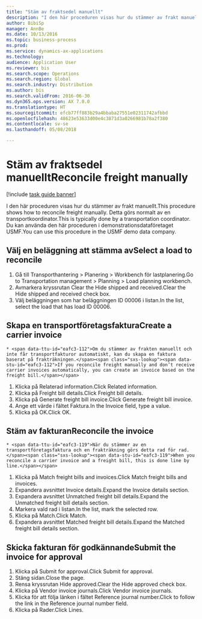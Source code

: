 ```yaml
--- 
title: "Stäm av fraktsedel manuellt"
description: "I den här proceduren visas hur du stämmer av frakt manuellt."
author: BibiSp
manager: AnnBe
ms.date: 10/13/2016
ms.topic: business-process
ms.prod: 
ms.service: dynamics-ax-applications
ms.technology: 
audience: Application User
ms.reviewer: bis
ms.search.scope: Operations
ms.search.region: Global
ms.search.industry: Distribution
ms.author: bis
ms.search.validFrom: 2016-06-30
ms.dyn365.ops.version: AX 7.0.0
ms.translationtype: HT
ms.sourcegitcommit: efcb77ff883b29a4bbaba27551e02311742afbbd
ms.openlocfilehash: 48623e53633d00e4c3871d3a0266981b78a2f380
ms.contentlocale: sv-se
ms.lasthandoff: 05/08/2018

---
```

# <a name="reconcile-freight-manually"></a><span data-ttu-id="eafc3-103">Stäm av fraktsedel manuellt</span><span class="sxs-lookup"><span data-stu-id="eafc3-103">Reconcile freight manually</span></span>

[!include [task guide banner](../../includes/task-guide-banner.md)]

<span data-ttu-id="eafc3-104">I den här proceduren visas hur du stämmer av frakt manuellt.</span><span class="sxs-lookup"><span data-stu-id="eafc3-104">This procedure shows how to reconcile freight manually.</span></span> <span data-ttu-id="eafc3-105">Detta görs normalt av en transportkoordinator.</span><span class="sxs-lookup"><span data-stu-id="eafc3-105">This is typically done by a transportation coordinator.</span></span> <span data-ttu-id="eafc3-106">Du kan använda den här proceduren i demonstrationsdataföretaget USMF.</span><span class="sxs-lookup"><span data-stu-id="eafc3-106">You can use this procedure in the USMF demo data company.</span></span>


## <a name="select-a-load-to-reconcile"></a><span data-ttu-id="eafc3-107">Välj en beläggning att stämma av</span><span class="sxs-lookup"><span data-stu-id="eafc3-107">Select a load to reconcile</span></span>
1. <span data-ttu-id="eafc3-108">Gå till Transporthantering > Planering > Workbench för lastplanering.</span><span class="sxs-lookup"><span data-stu-id="eafc3-108">Go to Transportation management > Planning > Load planning workbench.</span></span>
2. <span data-ttu-id="eafc3-109">Avmarkera kryssrutan Clear the Hide shipped and received.</span><span class="sxs-lookup"><span data-stu-id="eafc3-109">Clear the Hide shipped and received check box.</span></span> 
3. <span data-ttu-id="eafc3-110">Välj beläggningen som har beläggningen ID 00006 i listan.</span><span class="sxs-lookup"><span data-stu-id="eafc3-110">In the list, select the load that has load ID 00006.</span></span>

## <a name="create-a-carrier-invoice"></a><span data-ttu-id="eafc3-111">Skapa en transportföretagsfaktura</span><span class="sxs-lookup"><span data-stu-id="eafc3-111">Create a carrier invoice</span></span>
    * <span data-ttu-id="eafc3-112">Om du stämmer av frakten manuellt och inte får transportfakturor automatiskt, kan du skapa en faktura baserat på frakträkningen.</span><span class="sxs-lookup"><span data-stu-id="eafc3-112">If you reconcile freight manually and don’t receive carrier invoices automatically, you can create an invoice based on the freight bill.</span></span>  
1. <span data-ttu-id="eafc3-113">Klicka på Relaterad information.</span><span class="sxs-lookup"><span data-stu-id="eafc3-113">Click Related information.</span></span>
2. <span data-ttu-id="eafc3-114">Klicka på Freight bill details.</span><span class="sxs-lookup"><span data-stu-id="eafc3-114">Click Freight bill details.</span></span>
3. <span data-ttu-id="eafc3-115">Klicka på Generate freight bill invoice.</span><span class="sxs-lookup"><span data-stu-id="eafc3-115">Click Generate freight bill invoice.</span></span>
4. <span data-ttu-id="eafc3-116">Ange ett värde i fältet Faktura.</span><span class="sxs-lookup"><span data-stu-id="eafc3-116">In the Invoice field, type a value.</span></span>
5. <span data-ttu-id="eafc3-117">Klicka på OK.</span><span class="sxs-lookup"><span data-stu-id="eafc3-117">Click OK.</span></span>

## <a name="reconcile-the-invoice"></a><span data-ttu-id="eafc3-118">Stäm av fakturan</span><span class="sxs-lookup"><span data-stu-id="eafc3-118">Reconcile the invoice</span></span>
    * <span data-ttu-id="eafc3-119">När du stämmer av en transportföretagsfaktura och en frakträkning görs detta rad för rad.</span><span class="sxs-lookup"><span data-stu-id="eafc3-119">When you reconcile a carrier invoice and a freight bill, this is done line by line.</span></span>  
1. <span data-ttu-id="eafc3-120">Klicka på Match freight bills and invoices.</span><span class="sxs-lookup"><span data-stu-id="eafc3-120">Click Match freight bills and invoices.</span></span>
2. <span data-ttu-id="eafc3-121">Expandera avsnittet Invoice details.</span><span class="sxs-lookup"><span data-stu-id="eafc3-121">Expand the Invoice details section.</span></span>
3. <span data-ttu-id="eafc3-122">Expandera avsnittet Unmatched freight bill details.</span><span class="sxs-lookup"><span data-stu-id="eafc3-122">Expand the Unmatched freight bill details section.</span></span>
4. <span data-ttu-id="eafc3-123">Markera vald rad i listan.</span><span class="sxs-lookup"><span data-stu-id="eafc3-123">In the list, mark the selected row.</span></span>
5. <span data-ttu-id="eafc3-124">Klicka på Match.</span><span class="sxs-lookup"><span data-stu-id="eafc3-124">Click Match.</span></span>
6. <span data-ttu-id="eafc3-125">Expandera avsnittet Matched freight bill details.</span><span class="sxs-lookup"><span data-stu-id="eafc3-125">Expand the Matched freight bill details section.</span></span>

## <a name="submit-the-invoice-for-approval"></a><span data-ttu-id="eafc3-126">Skicka fakturan för godkännande</span><span class="sxs-lookup"><span data-stu-id="eafc3-126">Submit the invoice for approval</span></span>
1. <span data-ttu-id="eafc3-127">Klicka på Submit for approval.</span><span class="sxs-lookup"><span data-stu-id="eafc3-127">Click Submit for approval.</span></span>
2. <span data-ttu-id="eafc3-128">Stäng sidan.</span><span class="sxs-lookup"><span data-stu-id="eafc3-128">Close the page.</span></span>
3. <span data-ttu-id="eafc3-129">Rensa kryssrutan Hide approved.</span><span class="sxs-lookup"><span data-stu-id="eafc3-129">Clear the Hide approved check box.</span></span> 
4. <span data-ttu-id="eafc3-130">Klicka på Vendor invoice journals.</span><span class="sxs-lookup"><span data-stu-id="eafc3-130">Click Vendor invoice journals.</span></span>
5. <span data-ttu-id="eafc3-131">Klicka för att följa länken i fältet Reference journal number.</span><span class="sxs-lookup"><span data-stu-id="eafc3-131">Click to follow the link in the Reference journal number field.</span></span>
6. <span data-ttu-id="eafc3-132">Klicka på Rader.</span><span class="sxs-lookup"><span data-stu-id="eafc3-132">Click Lines.</span></span>


